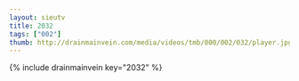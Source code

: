 ```yaml
--- 
layout: sieutv
title: 2032
tags: ["002"]
thumb: http://drainmainvein.com/media/videos/tmb/000/002/032/player.jpg
---
```

{% include drainmainvein key="2032" %} 
